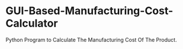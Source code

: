# GUI-Based-Manufacturing-Cost-Calculator
Python Program to Calculate The Manufacturing Cost Of The Product.

